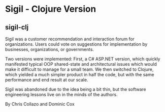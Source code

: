 # Sigil - Clojure Version
## sigil-clj

Sigil was a customer recommendation and interaction forum for organizations.
Users could vote on suggestions for implementation by businesses, organizations,
or governments.

Two versions were implemented: First, a C# ASP.NET version, which quickly manifested
typical OOP shared-state and architectural issues which would make it difficult to
manage for a small team. We then switched to Clojure, which yielded a much simpler
product in half the code, but with the same performance and end result at our scale.

Sigil was abandoned due to the idea being a bit thin, but the software engineering
lessons live on in the minds of the authors.

By Chris Collazo and Dominic Cox
